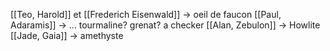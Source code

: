 [[Teo, Harold]] et [[Frederich Eisenwald]] -> oeil de faucon
[[Paul, Adaramis]] -> ... tourmaline? grenat? a checker
[[Alan, Zebulon]] -> Howlite
[[Jade, Gaia]] -> amethyste 
